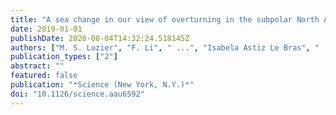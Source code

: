 ```yaml
---
title: "A sea change in our view of overturning in the subpolar North Atlantic"
date: 2019-01-01
publishDate: 2020-08-04T14:32:24.518145Z
authors: ["M. S. Lozier", "F. Li", " ...", "Isabela Astiz Le Bras", " ..."]
publication_types: ["2"]
abstract: ""
featured: false
publication: "*Science (New York, N.Y.)*"
doi: "10.1126/science.aau6592"
---
```



